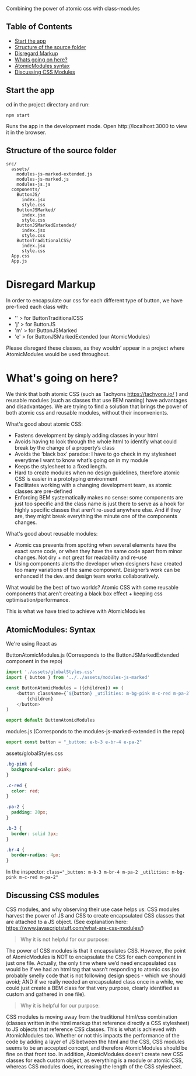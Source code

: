 Combining the power of atomic css with class-modules

## Table of Contents

- [Start the app](#start-the-app)
- [Structure of the source folder](#structure-of-the-source-folder)
- [Disregard Markup](#disregard-markup)
- [Whats going on here?](#whats-going-on-here)
- [AtomicModules syntax](#atomicmodules-syntax)
- [Discussing CSS Modules](#discussing-css-modules)


## Start the app

cd in the project directory and run:

`npm start`

Runs the app in the development mode.
Open http://localhost:3000 to view it in the browser.

## Structure of the source folder

```
src/
  assets/
    modules-js-marked-extended.js
    modules-js-marked.js
    modules-js.js
  components/
    ButtonJS/
      index.jsx
      style.css
    ButtonJSMarked/
      index.jsx
      style.css
    ButtonJSMarkedExtended/
      index.jsx
      style.css
    ButtonTraditionalCSS/
      index.jsx
      style.css
  App.css
  App.js
```

# Disregard Markup

In order to encapsulate our css for each different type of button, we have pre-fixed each class with:
- '' > for ButtonTraditionalCSS
- 'j' > for ButtonJS
- 'm' > for ButtonJSMarked
- 'e' > for ButtonJSMarkedExtended (our AtomicModules)

Please disregard these classes, as they wouldn' appear in a project where AtomicModules would be used throughout.

# What's going on here?

We think that both atomic CSS (such as Tachyons https://tachyons.io/ ) and reusable modules (such as classes that use BEM naming) have advantages and disadvantages.
We are trying to find a solution that brings the power of both atomic css and reusable modules, without their inconvenients.

What's good about atomic CSS:
- Fastens development by simply adding classes in your html
- Avoids having to look through the whole html to identify what could break by the change of a property’s class
- Avoids the ‘black box’ paradox: I have to go check in my stylesheet everytime I want to know what’s going on in my module 
- Keeps the stylesheet to a fixed length.
- Hard to create modules when no design guidelines, therefore atomic CSS is easier in a prototyping environment
- Facilitates working with a changing development team, as atomic classes are pre-defined
- Enforcing BEM systematically makes no sense: some components are just too specific and the class name is just there to serve as a hook for highly specific classes that aren’t re-used anywhere else. And if they are, they might break everything the minute one of the components changes.

What's good about reusable modules:
- Atomic css prevents from spotting when several elements have the exact same code, or when they have the same code apart from minor changes. Not dry + not great for readability and re-use
- Using components alerts the developer when designers have created too many variations of the same component. Designer’s work can be enhanced if the dev. and design team works collaboratively.

What would be the best of two worlds?
Atomic CSS with some reusable components that aren’t creating a black box effect + keeping css optimisation/performance.

This is what we have tried to achieve with AtomicModules

## AtomicModules: Syntax
We're using React as 

ButtonAtomicModules.js  (Corresponds to the ButtonJSMarkedExtended component in the repo)

```js
import './assets/globalStyles.css'
import { button } from '../../assets/modules-js-marked'

const ButtonAtomicModules = ({children}) => (
    <button className={`${button} _utilities: m-bg-pink m-c-red m-pa-2`}>
        {children}        
    </button>
)

export default ButtonAtomicModules
```

modules.js (Corresponds to the modules-js-marked-extended in the repo)

```js
export const button = "_button: e-b-3 e-br-4 e-pa-2"
```

assets/globalStyles.css

```css
.bg-pink {
  background-color: pink;
} 

.c-red {
  color: red;
} 

.pa-2 {
  padding: 20px;
} 

.b-3 {
  border: solid 3px;
}

.br-4 {
  border-radius: 4px;
}
```

In the inspector:
`
class="_button: m-b-3 m-br-4 m-pa-2 _utilities: m-bg-pink m-c-red m-pa-2"
`

## Discussing CSS modules

CSS modules, and why observing their use case helps us:
CSS modules harvest the power of JS and CSS to create encapsulated CSS classes that are attached to a JS object. (See explanation here: https://www.javascriptstuff.com/what-are-css-modules/)

> Why it is not helpful for our purpose:

The power of CSS modules is that it encapsulates CSS. 
However, the point of AtomicModules is NOT to encapsulate the CSS for each component in just one file. Actually, the only time where we’d need encapsulated css would be if we had an html tag that wasn’t responding to atomic css (so probably smelly code that is not following design specs - which we should avoid; AND if we really needed an encapsulated class once in a while, we could just create a BEM class for that very purpose, clearly identified as custom and gathered in one file).

> Why it is helpful for our purpose:

CSS modules is moving away from the traditional html/css combination (classes written in the html markup that reference directly a CSS stylesheet) to JS objects that reference CSS classes. This is what is achieved with AtomicModules too.
Whether or not this impacts the performance of the code by adding a layer of JS between the html and the CSS, CSS modules seems to be an accepted concept, and therefore AtomicModules should be fine on that front too.
In addition, AtomicModules doesn’t create new CSS classes for each custom object, as everything is a module or atomic CSS, whereas CSS modules does, increasing the length of the CSS stylesheet.
